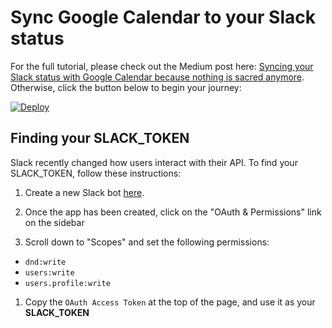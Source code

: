 # Sync Google Calendar to your Slack status

For the full tutorial, please check out the Medium post here: [Syncing your Slack status with Google Calendar because nothing is sacred anymore](https://medium.com/@bjork24/syncing-your-slack-status-with-google-calendar-because-nothing-is-sacred-anymore-3032bd171770). Otherwise, click the button below to begin your journey:

[![Deploy](https://www.herokucdn.com/deploy/button.svg)](https://heroku.com/deploy)

## Finding your SLACK_TOKEN

Slack recently changed how users interact with their API. To find your SLACK_TOKEN, follow these instructions:

1. Create a new Slack bot [here](https://api.slack.com/apps?new_app=1).

1. Once the app has been created, click on the "OAuth & Permissions" link on the sidebar

1. Scroll down to "Scopes" and set the following permissions:
  - `dnd:write`
  - `users:write`
  - `users.profile:write`

1. Copy the `OAuth Access Token` at the top of the page, and use it as your **SLACK_TOKEN**
